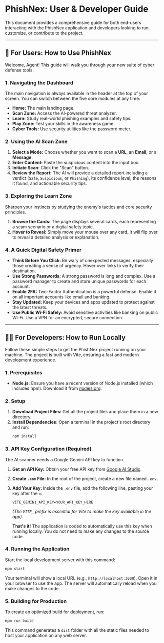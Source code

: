 # PhishNex: User & Developer Guide

This document provides a comprehensive guide for both end-users interacting with the PhishNex application and developers looking to run, customize, or contribute to the project.

---

## 👤 For Users: How to Use PhishNex

Welcome, Agent! This guide will walk you through your new suite of cyber defense tools.

### 1. Navigating the Dashboard

The main navigation is always available in the header at the top of your screen. You can switch between the five core modules at any time:
-   **Home:** The main landing page.
-   **Scan Zone:** Access the AI-powered threat analyzer.
-   **Learn:** Study real-world phishing examples and safety tips.
-   **Play Zone:** Test your skills in the awareness game.
-   **Cyber Tools:** Use security utilities like the password meter.

### 2. Using the AI Scan Zone

1.  **Select a Mode:** Choose whether you want to scan a **URL**, an **Email**, or a **Message**.
2.  **Enter Content:** Paste the suspicious content into the input box.
3.  **Initiate Scan:** Click the "Scan" button.
4.  **Review the Report:** The AI will provide a detailed report including a verdict (`Safe`, `Suspicious`, or `Phishing`), its confidence level, the reasons it found, and actionable security tips.

### 3. Exploring the Learn Zone

Sharpen your instincts by studying the enemy's tactics and core security principles.

1.  **Browse the Cards:** The page displays several cards, each representing a scam scenario or a digital safety topic.
2.  **Hover to Reveal:** Simply move your mouse over any card. It will flip over to reveal a detailed analysis or explanation.

### 4. A Quick Digital Safety Primer

-   **Think Before You Click:** Be wary of unexpected messages, especially those creating a sense of urgency. Hover over links to verify their destination.
-   **Use Strong Passwords:** A strong password is long and complex. Use a password manager to create and store unique passwords for each account.
-   **Enable 2FA:** Two-Factor Authentication is a powerful defense. Enable it on all important accounts like email and banking.
-   **Stay Updated:** Keep your devices and apps updated to protect against the latest threats.
-   **Use Public Wi-Fi Safely:** Avoid sensitive activities like banking on public Wi-Fi. Use a VPN for an encrypted, secure connection.

---

## 👨‍💻 For Developers: How to Run Locally

Follow these simple steps to get the PhishNex project running on your machine. The project is built with Vite, ensuring a fast and modern development experience.

### 1. Prerequisites

-   **Node.js:** Ensure you have a recent version of Node.js installed (which includes npm). Download it from [nodejs.org](https://nodejs.org/).

### 2. Setup

1.  **Download Project Files:** Get all the project files and place them in a new directory.
2.  **Install Dependencies:** Open a terminal in the project's root directory and run:
    ```bash
    npm install
    ```

### 3. API Key Configuration (Required)

The AI scanner needs a Google Gemini API key to function.

1.  **Get an API Key:** Obtain your free API key from [Google AI Studio](https://aistudio.google.com/).
2.  **Create `.env` File:** In the root of the project, create a new file named `.env`.
3.  **Add Your Key:** Inside the `.env` file, add the following line, pasting your key after the `=`:
    ```
    VITE_GEMINI_API_KEY=YOUR_API_KEY_HERE
    ```
    *(The `VITE_` prefix is essential for Vite to make the key available in the app).*

    **That's it!** The application is coded to automatically use this key when running locally. You do not need to make any changes to the source code.

### 4. Running the Application

Start the local development server with this command:
```bash
npm start
```
Your terminal will show a local URL (e.g., `http://localhost:3000`). Open it in your browser to use the app. The server will automatically reload when you make changes to the code.

### 5. Building for Production

To create an optimized build for deployment, run:
```bash
npm run build
```
This command generates a `dist` folder with all the static files needed to host your application on any web server.